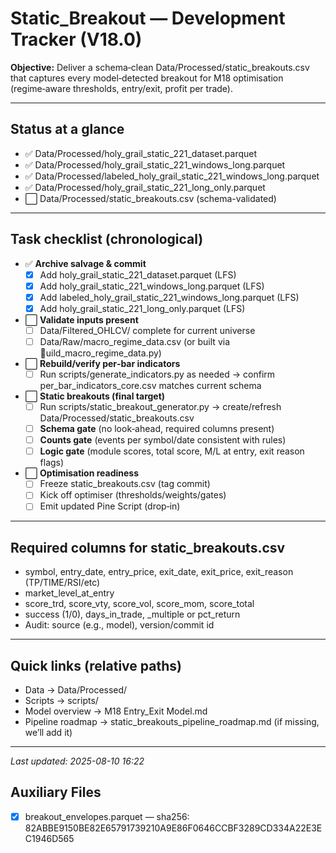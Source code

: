 ﻿# Static_Breakout — Development Tracker (V18.0)

**Objective:** Deliver a schema‑clean Data/Processed/static_breakouts.csv that captures every model‑detected breakout for M18 optimisation (regime‑aware thresholds, entry/exit, profit per trade).  

---

## Status at a glance
- ✅ Data/Processed/holy_grail_static_221_dataset.parquet  
- ✅ Data/Processed/holy_grail_static_221_windows_long.parquet  
- ✅ Data/Processed/labeled_holy_grail_static_221_windows_long.parquet  
- ✅ Data/Processed/holy_grail_static_221_long_only.parquet  
- ⬜ Data/Processed/static_breakouts.csv (schema-validated)

---

## Task checklist (chronological)

- ✅ **Archive salvage & commit**  
  - [x] Add holy_grail_static_221_dataset.parquet (LFS)  
  - [x] Add holy_grail_static_221_windows_long.parquet (LFS)  
  - [x] Add labeled_holy_grail_static_221_windows_long.parquet (LFS)  
  - [x] Add holy_grail_static_221_long_only.parquet (LFS)

- ⬜ **Validate inputs present**
  - [ ] Data/Filtered_OHLCV/ complete for current universe  
  - [ ] Data/Raw/macro_regime_data.csv (or built via uild_macro_regime_data.py)

- ⬜ **Rebuild/verify per‑bar indicators**
  - [ ] Run scripts/generate_indicators.py as needed → confirm per_bar_indicators_core.csv matches current schema

- ⬜ **Static breakouts (final target)**
  - [ ] Run scripts/static_breakout_generator.py → create/refresh Data/Processed/static_breakouts.csv
  - [ ] **Schema gate** (no look‑ahead, required columns present)
  - [ ] **Counts gate** (events per symbol/date consistent with rules)
  - [ ] **Logic gate** (module scores, total score, M/L at entry, exit reason flags)

- ⬜ **Optimisation readiness**
  - [ ] Freeze static_breakouts.csv (tag commit)  
  - [ ] Kick off optimiser (thresholds/weights/gates)  
  - [ ] Emit updated Pine Script (drop‑in)

---

## Required columns for static_breakouts.csv
- symbol, entry_date, entry_price, exit_date, exit_price, exit_reason (TP/TIME/RSI/etc)  
- market_level_at_entry  
- score_trd, score_vty, score_vol, score_mom, score_total  
- success (1/0), days_in_trade, _multiple or pct_return  
- Audit: source (e.g., model), version/commit id

---

## Quick links (relative paths)
- Data → Data/Processed/  
- Scripts → scripts/  
- Model overview → M18 Entry_Exit Model.md  
- Pipeline roadmap → static_breakouts_pipeline_roadmap.md (if missing, we’ll add it)

---

_Last updated: 2025-08-10 16:22_

## Auxiliary Files
- [x] breakout_envelopes.parquet — sha256: 82ABBE9150BE82E65791739210A9E86F0646CCBF3289CD334A22E3EC1946D565
